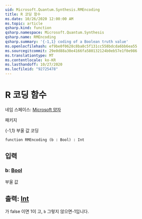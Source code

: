 ```yaml
---
uid: Microsoft.Quantum.Synthesis.RMEncoding
title: R 코딩 함수
ms.date: 10/26/2020 12:00:00 AM
ms.topic: article
qsharp.kind: function
qsharp.namespace: Microsoft.Quantum.Synthesis
qsharp.name: RMEncoding
qsharp.summary: '{-1,1} coding of a Boolean truth value'
ms.openlocfilehash: ef9be0f0628c8ba8c5f131cc558bdcda6bb6ea55
ms.sourcegitcommit: 29e0d88a30e4166fa580132124b0eb57e1f0e986
ms.translationtype: MT
ms.contentlocale: ko-KR
ms.lasthandoff: 10/27/2020
ms.locfileid: "92725478"
---
```

# <a name="rmencoding-function"></a>R 코딩 함수

네임 스페이스: [Microsoft 양자](xref:Microsoft.Quantum.Synthesis)

패키지 [](https://nuget.org/packages/)


{-1,1} 부울 값 코딩

```qsharp
function RMEncoding (b : Bool) : Int
```


## <a name="input"></a>입력

### <a name="b--bool"></a>b: [Bool](xref:microsoft.quantum.lang-ref.bool)

부울 값



## <a name="output--int"></a>출력: [Int](xref:microsoft.quantum.lang-ref.int)

가 false 이면 1이 고, `b` 그렇지 않으면-1입니다.